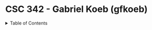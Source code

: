 # CSC 342 - Gabriel Koeb (gfkoeb)

<details> 
  <summary>Table of Contents</summary>
  <details>
  <summary>Homework0</summary>
  [Homework0/README.md](https://github.ncsu.edu/engr-csc342/csc342-2023Fall-gfkoeb/blob/main/Homework0/README.md)
  
  </details>

</details>
